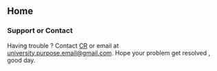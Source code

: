 ## Home


### Support or Contact

Having trouble ? Contact [CR]() or email at [university.purpose.email@gmail.com](). Hope your problem get resolved , good day.
